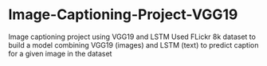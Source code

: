 # Image-Captioning-Project-VGG19
Image captioning project using VGG19 and LSTM 
Used FLickr 8k dataset to build a model combining VGG19 (images) and LSTM (text) to predict caption for a given image in the dataset
